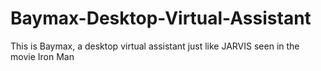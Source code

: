 # Baymax-Desktop-Virtual-Assistant
This is Baymax, a desktop virtual assistant just like JARVIS seen in the movie Iron Man
